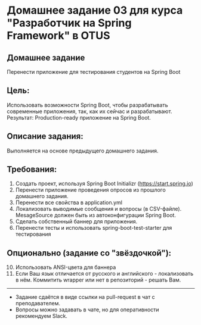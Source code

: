 ﻿# Домашнее задание 03 для курса "Разработчик на Spring Framework" в OTUS

## Домашнее задание ##
Перенести приложение для тестирования студентов на Spring Boot

## Цель: ##
Использовать возможности Spring Boot, чтобы разрабатывать современные приложения, так, как их сейчас и разрабатывают.
Результат: Production-ready приложение на Spring Boot.

## Описание задания: ##
Выполняется на основе предыдущего домашнего задания.

## Требования: ##
1. Создать проект, используя Spring Boot Initializr (https://start.spring.io)
2. Перенести приложение проведения опросов из прошлого домашнего задания.
3. Перенести все свойства в application.yml
4. Локализовать выводимые сообщения и вопросы (в CSV-файле). MesageSource должен быть из автоконфигурации Spring Boot.
5. Сделать собственный баннер для приложения.
6. Перенести тесты и использовать spring-boot-test-starter для тестирования

## Опционально (задание со "звёздочкой"): ##
10. Использовать ANSI-цвета для баннера
11. Если Ваш язык отличается от русского и английского - локализовать в нём.
    Коммитить wrapper или нет в репозиторий - решать Вам.
***
* Задание сдаётся в виде ссылки на pull-request в чат с преподавателем.
* Вопросы можно задавать в чате, но для оперативности рекомендуем Slack.